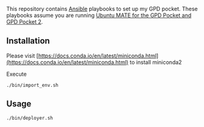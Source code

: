This repository contains [Ansible][] playbooks to set up my GPD pocket.
These playbooks assume you are running [Ubuntu MATE for the GPD Pocket and GPD Pocket 2][].

[Ansible]: http://ansible.com
[Ubuntu MATE for the GPD Pocket and GPD Pocket 2]: https://ubuntu-mate.org/gpd-pocket/

## Installation

Please visit [https://docs.conda.io/en/latest/miniconda.html](https://docs.conda.io/en/latest/miniconda.html) to install miniconda2


Execute

```
./bin/import_env.sh
```

## Usage

```
./bin/deployer.sh
```
